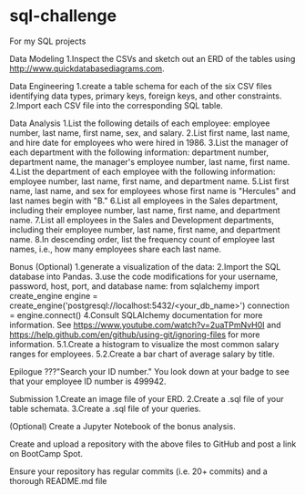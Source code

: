 # sql-challenge
For my SQL projects


Data Modeling
1.Inspect the CSVs and sketch out an ERD of the tables using  http://www.quickdatabasediagrams.com.

Data Engineering
1.create a table schema for each of the six CSV files identifying data types, primary keys, foreign keys, and other constraints.
2.Import each CSV file into the corresponding SQL table. 


Data Analysis
1.List the following details of each employee: employee number, last name, first name, sex, and salary.
2.List first name, last name, and hire date for employees who were hired in 1986.
3.List the manager of each department with the following information: department number, department name, the manager's employee number, last name, first name.
4.List the department of each employee with the following information: employee number, last name, first name, and department name.
5.List first name, last name, and sex for employees whose first name is "Hercules" and last names begin with "B."
6.List all employees in the Sales department, including their employee number, last name, first name, and department name.
7.List all employees in the Sales and Development departments, including their employee number, last name, first name, and department name.
8.In descending order, list the frequency count of employee last names, i.e., how many employees share each last name.

Bonus (Optional)
1.generate a visualization of the data:
2.Import the SQL database into Pandas. 
3.use the code modifications for your username, password, host, port, and database name:
from sqlalchemy import create_engine
engine = create_engine('postgresql://localhost:5432/<your_db_name>')
connection = engine.connect()
4.Consult SQLAlchemy documentation for more information.
See https://www.youtube.com/watch?v=2uaTPmNvH0I and https://help.github.com/en/github/using-git/ignoring-files for more information.
5.1.Create a histogram to visualize the most common salary ranges for employees.
5.2.Create a bar chart of average salary by title.

Epilogue
???"Search your ID number." You look down at your badge to see that your employee ID number is 499942.

Submission
1.Create an image file of your ERD.
2.Create a .sql file of your table schemata.
3.Create a .sql file of your queries.


(Optional) Create a Jupyter Notebook of the bonus analysis.


Create and upload a repository with the above files to GitHub and post a link on BootCamp Spot.


Ensure your repository has regular commits (i.e. 20+ commits) and a thorough README.md file
